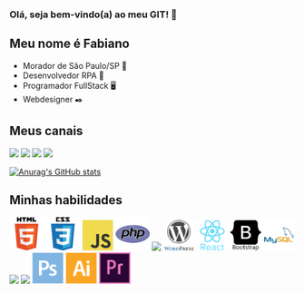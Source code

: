 ### Olá, seja bem-vindo(a) ao meu GIT! :vulcan_salute:
## Meu nome é Fabiano
- Morador de São Paulo/SP :house_with_garden:
- Desenvolvedor RPA :robot:
- Programador FullStack :desktop_computer:
- Webdesigner :black_nib:




## Meus canais
<a href="https://web.facebook.com/fabiano.silvasantos.96/" target="_blank"><img width="70" src="https://cdn-icons-png.flaticon.com/512/725/725289.png"></a>    <a href="https://www.instagram.com/fabianossantos/" target="_blank"><img width="70"  src="https://cdn-icons-png.flaticon.com/512/1014/1014650.png"></a>    <a href="https://twitter.com/fabiano_ssantos" target="_blank"><img width="70" src="https://cdn-icons-png.flaticon.com/512/356/356025.png"></a>    <a href="https://www.behance.net/fabianossantos" target="_blank"><img width="70"  src="https://cdn-icons-png.flaticon.com/512/255/255308.png"></a> 



[![Anurag's GitHub stats](https://github-readme-stats.vercel.app/api?username=fabianosantos79&show_icons=true&theme=transparent)](https://github.com/fabianosantos79/github-readme-stats)



## Minhas habilidades
<img width="60" src="https://raw.githubusercontent.com/devicons/devicon/master/icons/html5/html5-original-wordmark.svg" />  <img width="60" src="https://raw.githubusercontent.com/devicons/devicon/master/icons/css3/css3-original-wordmark.svg" />  <img width="55" src="https://raw.githubusercontent.com/devicons/devicon/master/icons/javascript/javascript-original.svg" />  <img width="60" src="https://raw.githubusercontent.com/devicons/devicon/master/icons/php/php-original.svg" />  <img width="60" 
src="https://cdn.jsdelivr.net/gh/devicons/devicon/icons/java/java-original-wordmark.svg" />  <img width="55" src="https://raw.githubusercontent.com/devicons/devicon/master/icons/wordpress/wordpress-original.svg" />  <img width="55" src="https://raw.githubusercontent.com/devicons/devicon/master/icons/react/react-original-wordmark.svg" />  <img width="55" src="https://raw.githubusercontent.com/devicons/devicon/master/icons/bootstrap/bootstrap-plain-wordmark.svg" />  <img width="55" src="https://raw.githubusercontent.com/devicons/devicon/master/icons/mysql/mysql-original-wordmark.svg" />  <img width="55" src="https://cdn.jsdelivr.net/gh/devicons/devicon/icons/sass/sass-original.svg" />  <img width="55" 
src="https://cdn.jsdelivr.net/gh/devicons/devicon/icons/typescript/typescript-original.svg" />  <img width="55" 
src="https://raw.githubusercontent.com/devicons/devicon/master/icons/photoshop/photoshop-plain.svg" />  <img width="55" src="https://raw.githubusercontent.com/devicons/devicon/master/icons/illustrator/illustrator-plain.svg" />  <img width="55" src="https://raw.githubusercontent.com/devicons/devicon/master/icons/premierepro/premierepro-original.svg" />







<!--
**fabianosantos79/fabianosantos79** is a ✨ _special_ ✨ repository because its `README.md` (this file) appears on your GitHub profile.

Here are some ideas to get you started:

- 🔭 I’m currently working on ...
- 🌱 I’m currently learning ...
- 👯 I’m looking to collaborate on ...
- 🤔 I’m looking for help with ...
- 💬 Ask me about ...
- 📫 How to reach me: ...
- 😄 Pronouns: ...
- ⚡ Fun fact: ...
-->
